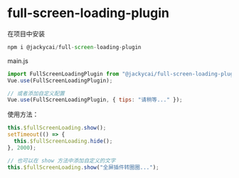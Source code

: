 # full-screen-loading-plugin

在项目中安装

~~~javascript
npm i @jackycai/full-screen-loading-plugin
~~~



main.js

~~~javascript
import FullScreenLoadingPlugin from "@jackycai/full-screen-loading-plugin";
Vue.use(FullScreenLoadingPlugin);

// 或者添加自定义配置
Vue.use(FullScreenLoadingPlugin, { tips: "请稍等..." });
~~~



使用方法：

~~~javascript
this.$fullScreenLoading.show();
setTimeout(() => {
  this.$fullScreenLoading.hide();
}, 2000);

// 也可以在 show 方法中添加自定义的文字
this.$fullScreenLoading.show("全屏插件转圈圈...");
~~~

